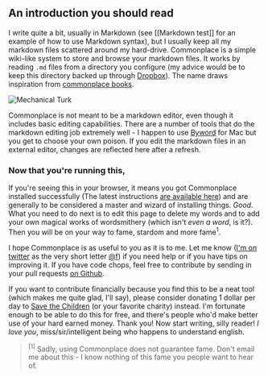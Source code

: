 ## An introduction you should read

I write quite a bit, usually in Markdown (see [[Markdown test]] for an example of how to use Markdown syntax), but I usually keep all my markdown files scattered around my hard-drive. Commonplace is a simple wiki-like system to store and browse your markdown files. It works by reading `.md` files from a directory you configure (my advice would be to keep this directory backed up through [Dropbox](http://getdropbox.com)). The name draws inspiration from [commonplace books](http://en.wikipedia.org/wiki/Commonplace_book).

![Mechanical Turk](/img/mechanicalturk.png)

Commonplace is not meant to be a markdown editor, even though it includes basic editing capabilities. There are a number of tools that do the markdown editing job extremely well - I happen to use [Byword](http://bywordapp.com) for Mac but you get to choose your own poison. If you edit the markdown files in an external editor, changes are reflected here after a refresh.

### Now that you're running this,

If you're seeing this in your browser, it means you got Commonplace installed successfully (The latest instructions [are available here](https://github.com/fredoliveira/commonplace#readme)) and are generally to be considered a master and wizard of installing things. *Good.* What you need to do next is to edit this page to delete my words and to add your own magical works of wordsmithery (which isn't *even a word*, is it?). Then you will be on your way to fame, stardom and more fame<sup>1</sup>. 

I hope Commonplace is as useful to you as it is to me. Let me know ([I'm on twitter](http://twitter.com/f) as the very short letter [@f](http://twitter.com/f)) if you need help or if you have tips on improving it. If you have code chops, feel free to contribute by sending in your pull requests [on Github](https://github.com/fredoliveira/commonplace). 

If you want to contribute financially because you find this to be a neat tool (which makes me quite glad, I'll say), please consider donating 1 dollar per day to [Save the Children](http://www.savethechildren.org/) (or your favorite charity) instead. I'm fortunate enough to be able to do this for free, and there's people who'd make better use of your hard earned money. Thank you! Now start writing, silly reader! *I love you*, miss/sir/intelligent being who happens to understand english.

> <sup>[1]</sup> Sadly, using Commonplace does not guarantee fame. Don't email me about this - I know nothing of this fame you people want to hear of.